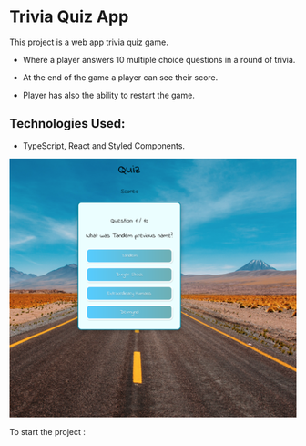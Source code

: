 # Trivia Quiz App 

This project is a web app trivia quiz game. 

- Where a player answers 10 multiple choice questions in a round of trivia. 

- At the end of the game a player can see their score. 

- Player has also the ability to restart the game. 


## Technologies Used: 
  - TypeScript, React and Styled Components. 
  
  
  
  ![](/src/images/Screenshot.png)






To start the project :

### 
